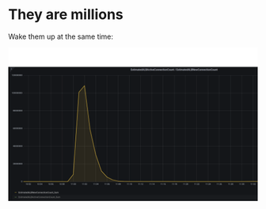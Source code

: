 # They are millions

Wake them up at the same time:

![ALB SYN flood](./alb-syn-flood.png "ALB SYN flood")
